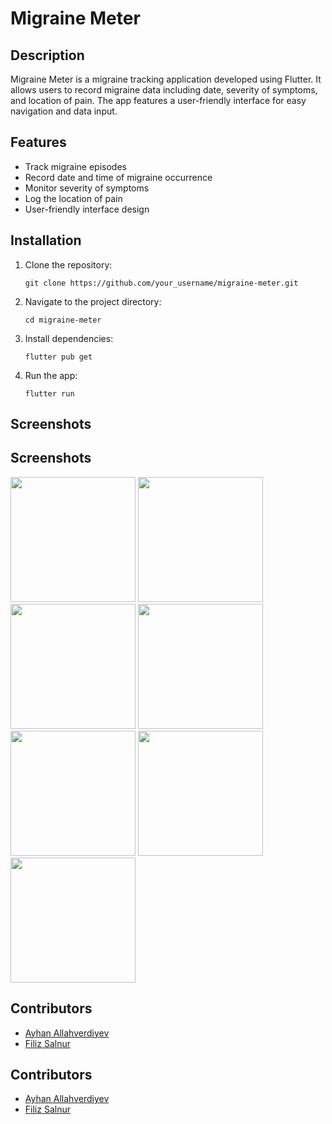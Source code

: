 # Migraine Meter

## Description
Migraine Meter is a migraine tracking application developed using Flutter. It allows users to record migraine data including date, severity of symptoms, and location of pain. The app features a user-friendly interface for easy navigation and data input.

## Features
- Track migraine episodes
- Record date and time of migraine occurrence
- Monitor severity of symptoms
- Log the location of pain
- User-friendly interface design

## Installation
1. Clone the repository:
   ```
   git clone https://github.com/your_username/migraine-meter.git
   ```
2. Navigate to the project directory:
   ```
   cd migraine-meter
   ```
3. Install dependencies:
   ```
   flutter pub get
   ```
4. Run the app:
   ```
   flutter run
   ```

## Screenshots

## Screenshots
<img src="https://github.com/filizsalnur/MigraineMeter/assets/92436947/c8957b65-2eff-4e56-9f94-ef0d5589e438" width="200" />
<img src="https://github.com/filizsalnur/MigraineMeter/assets/92436947/e6d640b3-cf08-46b8-aef1-383500a43400" width="200" />
<img src="https://github.com/filizsalnur/MigraineMeter/assets/92436947/1e0ce5d1-8b29-48b9-aeed-e27e1c498c62" width="200" />
<img src="https://github.com/filizsalnur/MigraineMeter/assets/92436947/fe37496a-2a21-4c25-b7ee-9c4d132512a4" width="200" />
<img src="https://github.com/filizsalnur/MigraineMeter/assets/92436947/80580f3b-7c79-4a02-bf66-49d4e6d7eb4b" width="200" />
<img src="https://github.com/filizsalnur/MigraineMeter/assets/92436947/6c08fdf1-6417-4a04-8b12-0590235decd5" width="200" />
<img src="https://github.com/filizsalnur/MigraineMeter/assets/92436947/cdac4837-9196-4ac4-aac7-e1148a290199" width="200" />


## Contributors
- [Ayhan Allahverdiyev](https://github.com/AyhanAllahverdiyev)
- [Filiz Salnur](https://github.com/filizsalnur)




## Contributors
- [Ayhan Allahverdiyev](https://github.com/AyhanAllahverdiyev)
- [Filiz Salnur](https://github.com/filizsalnur)
